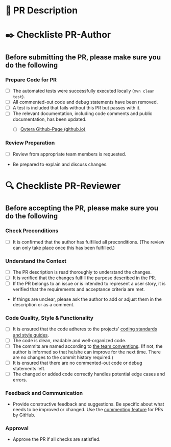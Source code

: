 # 📄 PR Description

<!--
Add a description for this pull request. Follow the checklist below.
- What is the purpose of the pull request?
- Illustrate the problem this PR solves and why this solution is appropriate.
  - Include an overview of the changes, ideally with 1-2 examples that illustrate the changes.
  - Include links to any additional context such as tracking issues or tickets.
-->
<!--- Describe your changes in detail including a relevant motivation and context for this change -->


# ✒️ Checkliste PR-Author

## Before submitting the PR, please make sure you do the following

### Prepare Code for PR
* [ ] The automated tests were successfully executed locally (`mvn clean test`).
* [ ] All commented-out code and debug statements have been removed.
* [ ] A test is included that fails without this PR but passes with it.
* [ ] The relevant documentation, including code comments and public documentation, has been updated.
    * [ ] [Qytera Github-Page (github.io)](https://github.com/Qytera-Gmbh/Qytera-Gmbh.github.io)



### Review Preparation
* [ ] Review from appropriate team members is requested.
- Be prepared to explain and discuss changes.

# 🔍 Checkliste PR-Reviewer

## Before accepting the PR, please make sure you do the following

### Check Preconditions
* [ ] It is confirmed that the author has fulfilled all preconditions. (The review can only take place once this has been fulfilled.)

### Understand the Context
* [ ] The PR description is read thoroughly to understand the changes.
* [ ] It is verified that the changes fulfill the purpose described in the PR.
* [ ] If the PR belongs to an issue or is intended to represent a user story, it is verified that the requirements and acceptance criteria are met.
- If things are unclear, please ask the author to add or adjust them in the description or as a comment. 

### Code Quality, Style & Functionality
* [ ] It is ensured that the code adheres to the projects' [coding standards and style guides](https://qytera.atlassian.net/wiki/spaces/QO/pages/3800727592/QTAF+-+Coding+Standards).
* [ ] The code is clean, readable and well-organized code. 
* [ ] The commits are named according to [the team conventions](https://qytera.atlassian.net/wiki/spaces/WIS/pages/3861348360/Commit+und+PR+Konventionen+f+r+QTAF). (If not, the author is informed so that he/she can improve for the next time. There are no changes to the commit history required.)
* [ ] It is ensured that there are no commented-out code or debug statements left.
* [ ] The changed or added code correctly handles potential edge cases and errors.

### Feedback and Communication
- Provide constructive feedback and suggestions. Be specific about what needs to be improved or changed.
  Use the [commenting feature](https://docs.github.com/de/pull-requests/collaborating-with-pull-requests/reviewing-changes-in-pull-requests/commenting-on-a-pull-request) for PRs by GitHub.
  
### Approval
- Approve the PR if all checks are satisfied. 
